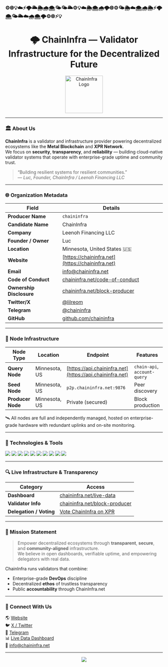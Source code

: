 ### ⚙️🌐💡☁️⚡🌩️🌥️🌦️🌧️🌨️🌤️🌤️🌥️⚙️💡☁️🌦️🌨️🌧️🌩️🌐⚙️🌤️🌦️☁️🌨️🌧️🌦️⚡🌩️🌨️🌤️🌥️☁️🌧️🌨️🌩️⚙️🌐⚡💡

<h1 align="center">🌩️ ChainInfra — Validator Infrastructure for the Decentralized Future</h1>

<p align="center">
  <a href="https://chaininfra.net">
    <img src="https://chaininfra.net/logo.png" width="120" alt="ChainInfra Logo"/>
  </a>
</p>

---

### 🏛️ About Us

**ChainInfra** is a validator and infrastructure provider powering decentralized ecosystems like the **Metal Blockchain** and **XPR Network**.  
We focus on **security**, **transparency**, and **reliability** — building cloud-native validator systems that operate with enterprise-grade uptime and community trust.

> “Building resilient systems for resilient communities.”  
> — *Luc, Founder, ChainInfra / Leenoh Financing LLC*

---

### 🌐 Organization Metadata

| Field | Details |
|-------|----------|
| **Producer Name** | `chaininfra` |
| **Candidate Name** | ChainInfra |
| **Company** | Leenoh Financing LLC |
| **Founder / Owner** | Luc |
| **Location** | Minnesota, United States 🇺🇸 |
| **Website** | [https://chaininfra.net](https://chaininfra.net) |
| **Email** | [info@chaininfra.net](mailto:info@chaininfra.net) |
| **Code of Conduct** | [chaininfra.net/code-of-conduct](https://chaininfra.net/code-of-conduct) |
| **Ownership Disclosure** | [chaininfra.net/block-producer](https://chaininfra.net/block-producer) |
| **Twitter/X** | [@lilreom](https://x.com/lilreom) |
| **Telegram** | [@chaininfra](https://t.me/chaininfra) |
| **GitHub** | [github.com/chaininfra](https://github.com/chaininfra) |

---

### 🧱 Node Infrastructure

| Node Type | Location | Endpoint | Features |
|------------|-----------|-----------|-----------|
| **Query Node** | Minnesota, US | [https://api.chaininfra.net](https://api.chaininfra.net) | `chain-api`, `account-query` |
| **Seed Node** | Minnesota, US | `p2p.chaininfra.net:9876` | Peer discovery |
| **Producer Node** | Minnesota, US | Private (secured) | Block production |

🛰️ All nodes are full and independently managed, hosted on enterprise-grade hardware with redundant uplinks and on-site monitoring.

---

### 🧩 Technologies & Tools

![](https://img.shields.io/badge/Infra-as-Code-Terraform-informational?style=flat&logo=terraform&logoColor=white&color=0078d7)
![](https://img.shields.io/badge/Monitoring-Grafana-informational?style=flat&logo=grafana&logoColor=white&color=0078d7)
![](https://img.shields.io/badge/Alerting-Prometheus-informational?style=flat&logo=prometheus&logoColor=white&color=0078d7)
![](https://img.shields.io/badge/Automation-Ansible-informational?style=flat&logo=ansible&logoColor=white&color=0078d7)
![](https://img.shields.io/badge/Containers-Docker-informational?style=flat&logo=docker&logoColor=white&color=0078d7)
![](https://img.shields.io/badge/Orchestration-Kubernetes-informational?style=flat&logo=kubernetes&logoColor=white&color=0078d7)
![](https://img.shields.io/badge/Blockchain-Metal%20%7C%20XPR-informational?style=flat&logo=blockchaindotcom&logoColor=white&color=0078d7)
![](https://img.shields.io/badge/Backend-Node.js-informational?style=flat&logo=node.js&logoColor=white&color=0078d7)
![](https://img.shields.io/badge/Monitoring-Telegram_Bots-informational?style=flat&logo=telegram&logoColor=white&color=0078d7)
![](https://img.shields.io/badge/Cloud-AWS%20%7C%20Azure%20%7C%20OVH-informational?style=flat&logo=cloudflare&logoColor=white&color=0078d7)

---

### 🔍 Live Infrastructure & Transparency

| Category | Access |
|-----------|---------|
| **Dashboard** | [chaininfra.net/live-data](https://chaininfra.net/live-data) |
| **Validator Info** | [chaininfra.net/block-producer](https://chaininfra.net/block-producer) |
| **Delegation / Voting** | [Vote ChainInfra on XPR](https://webauth.com/vote?bp=chaininfra) |

---

### 🧭 Mission Statement

> Empower decentralized ecosystems through **transparent**, **secure**, and **community-aligned** infrastructure.  
> We believe in open dashboards, verifiable uptime, and empowering delegators with real data.

ChainInfra runs validators that combine:
- Enterprise-grade **DevOps** discipline  
- Decentralized **ethos** of trustless transparency  
- Public **accountability** through ChainInfra.net

---

### 💬 Connect With Us

🌎 [Website](https://chaininfra.net)  
🐦 [X / Twitter](https://x.com/lilreom)  
💬 [Telegram](https://t.me/chaininfra)  
📊 [Live Data Dashboard](https://chaininfra.net/live-data)  
📧 [info@chaininfra.net](mailto:info@chaininfra.net)

---

<p align="center">
  <img src="https://raw.githubusercontent.com/Trilokia/Trilokia/379277808c61ef204768a61bbc5d25bc7798ccf1/bottom_header.svg" />
</p>

